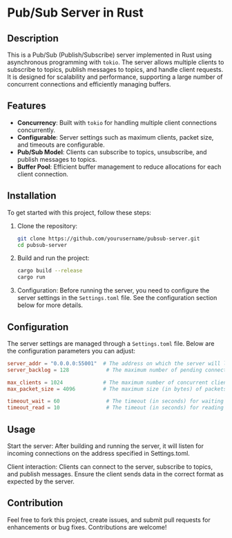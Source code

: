 # Pub/Sub Server in Rust

## Description

This is a Pub/Sub (Publish/Subscribe) server implemented in Rust using asynchronous programming with `tokio`. The server allows multiple clients to subscribe to topics, publish messages to topics, and handle client requests. It is designed for scalability and performance, supporting a large number of concurrent connections and efficiently managing buffers.

## Features

- **Concurrency**: Built with `tokio` for handling multiple client connections concurrently.
- **Configurable**: Server settings such as maximum clients, packet size, and timeouts are configurable.
- **Pub/Sub Model**: Clients can subscribe to topics, unsubscribe, and publish messages to topics.
- **Buffer Pool**: Efficient buffer management to reduce allocations for each client connection.

## Installation

To get started with this project, follow these steps:

1. Clone the repository:
    ```bash
    git clone https://github.com/yourusername/pubsub-server.git
    cd pubsub-server
    ```

2. Build and run the project:
    ```bash
    cargo build --release
    cargo run
    ```

3. Configuration:
   Before running the server, you need to configure the server settings in the `Settings.toml` file. See the configuration section below for more details.

## Configuration

The server settings are managed through a `Settings.toml` file. Below are the configuration parameters you can adjust:

```toml
server_addr = "0.0.0.0:55001"  # The address on which the server will listen for incoming client connections.
server_backlog = 128            # The maximum number of pending connections in the server's backlog.

max_clients = 1024             # The maximum number of concurrent clients that the server can handle.
max_packet_size = 4096         # The maximum size (in bytes) of packets that the server can handle.

timeout_wait = 60               # The timeout (in seconds) for waiting on client connections.
timeout_read = 10               # The timeout (in seconds) for reading data from clients.
```

## Usage

Start the server: After building and running the server, it will listen for incoming connections on the address specified in Settings.toml.

Client interaction: Clients can connect to the server, subscribe to topics, and publish messages. Ensure the client sends data in the correct format as expected by the server.

## Contribution
Feel free to fork this project, create issues, and submit pull requests for enhancements or bug fixes. Contributions are welcome!


